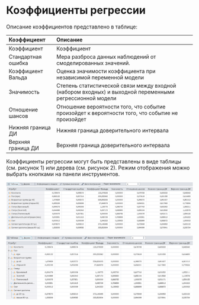 # Коэффициенты регрессии

Описание коэффициентов представлено в таблице:

| Коэффициент | Описание |
|:--------------------|:----------|
| Коэффициент | Коэффициент |
| Стандартная ошибка | Мера разброса данных наблюдений от смоделированных значений. |
| Коэффициент Вальда | Оценка значимости коэффициента при независимой переменной модели  |
| Значимость | Степень статистической связи между входной (набором входных) и выходной переменными регрессионной модели |
| Отношение шансов | Отношение вероятности того, что событие произойдет к вероятности того, что событие не произойдет |
| Нижняя граница ДИ | Нижняя граница доверительного интервала |
| Верхняя граница ДИ | Верхняя граница доверительного интервала |
Коэффициенты регрессии могут быть представлены в виде таблицы (см. рисунок 1) или дерева (см. рисунок 2). Режим отображения можно выбрать кнопками на панели инструментов.

![Режим отображения "Таблица".](./coef-regression-1.png)

![Режим отображения "Дерево".](./coef-regression-2.png)
